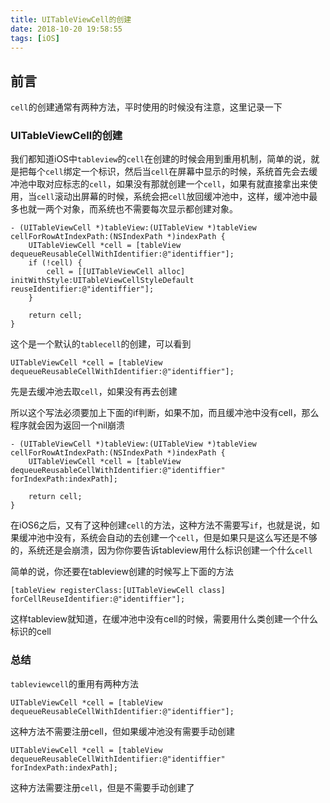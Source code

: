 ```yaml
---
title: UITableViewCell的创建
date: 2018-10-20 19:58:55
tags: [iOS]
---
```


## 前言 ##
`cell`的创建通常有两种方法，平时使用的时候没有注意，这里记录一下

<!-- more -->

### UITableViewCell的创建 ###

我们都知道iOS中`tableview`的`cell`在创建的时候会用到重用机制，简单的说，就是把每个`cell`绑定一个标识，然后当`cell`在屏幕中显示的时候，系统首先会去缓冲池中取对应标志的`cell`，如果没有那就创建一个`cell`，如果有就直接拿出来使用，当`cell`滚动出屏幕的时候，系统会把`cell`放回缓冲池中，这样，缓冲池中最多也就一两个对象，而系统也不需要每次显示都创建对象。


```
- (UITableViewCell *)tableView:(UITableView *)tableView cellForRowAtIndexPath:(NSIndexPath *)indexPath {
    UITableViewCell *cell = [tableView dequeueReusableCellWithIdentifier:@"identiffier"];
    if (!cell) {
        cell = [[UITableViewCell alloc] initWithStyle:UITableViewCellStyleDefault reuseIdentifier:@"identiffier"];
    }
    
    return cell;
}
```

这个是一个默认的`tablecell`的创建，可以看到

```
UITableViewCell *cell = [tableView dequeueReusableCellWithIdentifier:@"identiffier"];

```
先是去缓冲池去取`cell`，如果没有再去创建

所以这个写法必须要加上下面的if判断，如果不加，而且缓冲池中没有cell，那么程序就会因为返回一个nil崩溃


```
- (UITableViewCell *)tableView:(UITableView *)tableView cellForRowAtIndexPath:(NSIndexPath *)indexPath {
    UITableViewCell *cell = [tableView dequeueReusableCellWithIdentifier:@"identiffier" forIndexPath:indexPath];
    
    return cell;
}
```

在iOS6之后，又有了这种创建`cell`的方法，这种方法不需要写`if`，也就是说，如果缓冲池中没有，系统会自动的去创建一个`cell`，但是如果只是这么写还是不够的，系统还是会崩溃，因为你你要告诉tableview用什么标识创建一个什么`cell`

简单的说，你还要在tableview创建的时候写上下面的方法

```
[tableView registerClass:[UITableViewCell class] forCellReuseIdentifier:@"identiffier"];
```

这样tableview就知道，在缓冲池中没有cell的时候，需要用什么类创建一个什么标识的cell

### 总结 ###

`tableviewcell`的重用有两种方法

```
UITableViewCell *cell = [tableView dequeueReusableCellWithIdentifier:@"identiffier"];
```

这种方法不需要注册cell，但如果缓冲池没有需要手动创建

```
UITableViewCell *cell = [tableView dequeueReusableCellWithIdentifier:@"identiffier" forIndexPath:indexPath];

```
这种方法需要注册`cell`，但是不需要手动创建了
